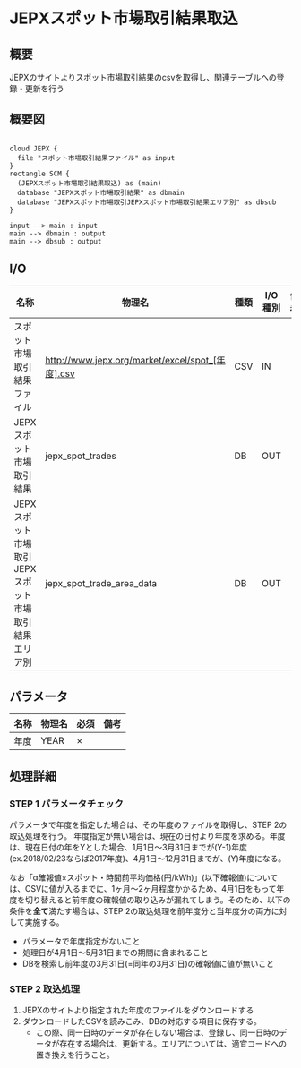 JEPXスポット市場取引結果取込
============================

概要
----

JEPXのサイトよりスポット市場取引結果のcsvを取得し、関連テーブルへの登録・更新を行う

## 概要図

```puml

cloud JEPX {
  file "スポット市場取引結果ファイル" as input
}
rectangle SCM {
  (JEPXスポット市場取引結果取込) as (main)
  database "JEPXスポット市場取引結果" as dbmain
  database "JEPXスポット市場取引JEPXスポット市場取引結果エリア別" as dbsub
}

input --> main : input
main --> dbmain : output
main --> dbsub : output

```

## I/O

| 名称                                                 | 物理名                                           | 種類 | I/O種別 | 備考 |
|------------------------------------------------------|--------------------------------------------------|------|---------|------|
| スポット市場取引結果ファイル                         | http://www.jepx.org/market/excel/spot_[年度].csv | CSV  | IN      |      |
| JEPXスポット市場取引結果                             | jepx_spot_trades                                 | DB   | OUT     |      |
| JEPXスポット市場取引JEPXスポット市場取引結果エリア別 | jepx_spot_trade_area_data                        | DB   | OUT     |      |

## パラメータ

| 名称 | 物理名 | 必須 | 備考 |
|------|--------|------|------|
| 年度 | YEAR   | ×    |      |

処理詳細
--------

### STEP 1 パラメータチェック

パラメータで年度を指定した場合は、その年度のファイルを取得し、STEP 2の取込処理を行う。
年度指定が無い場合は、現在の日付より年度を求める。年度は、現在日付の年をYとした場合、1月1日～3月31日までが(Y-1)年度(ex.2018/02/23ならば2017年度)、4月1日～12月31日までが、(Y)年度になる。

なお「α確報値×スポット・時間前平均価格(円/kWh)」(以下確報値)については、CSVに値が入るまでに、1ヶ月～2ヶ月程度かかるため、4月1日をもって年度を切り替えると前年度の確報値の取り込みが漏れてしまう。そのため、以下の条件を**全て**満たす場合は、STEP 2の取込処理を前年度分と当年度分の両方に対して実施する。

* パラメータで年度指定がないこと
* 処理日が4月1日～5月31日までの期間に含まれること
* DBを検索し前年度の3月31日(=同年の3月31日)の確報値に値が無いこと

### STEP 2 取込処理

1. JEPXのサイトより指定された年度のファイルをダウンロードする
1. ダウンロードしたCSVを読みこみ、DBの対応する項目に保存する。
   * この際、同一日時のデータが存在しない場合は、登録し、同一日時のデータが存在する場合は、更新する。エリアについては、適宜コードへの置き換えを行うこと。
